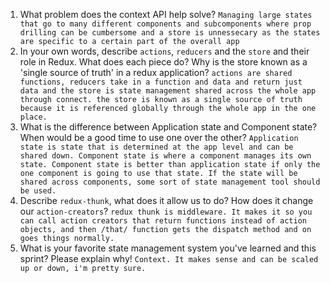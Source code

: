 1. What problem does the context API help solve?
`Managing large states that go to many different components and subcomponents where prop drilling can be cumbersome and a store is unnessecary as the states are specific to a certain part of the overall app`
2. In your own words, describe `actions`, `reducers` and the `store` and their role in Redux. What does each piece do? Why is the store known as a 'single source of truth' in a redux application?
`actions are shared functions, reducers take in a function and data and return just data and the store is state management shared across the whole app through connect. the store is known as a single source of truth because it is referenced globally through the whole app in the one place. `
3. What is the difference between Application state and Component state? When would be a good time to use one over the other?
`Application state is state that is determined at the app level and can be shared down. Component state is where a component manages its own state. Component state is better than application state if only the one component is going to use that state. If the state will be shared across components, some sort of state management tool should be used.`
4. Describe `redux-thunk`, what does it allow us to do? How does it change our `action-creators`?
`redux thunk is middleware. It makes it so you can call action creators that return functions instead of action objects, and then /that/ function gets the dispatch method and on goes things normally.`
5. What is your favorite state management system you've learned and this sprint? Please explain why!
`Context. It makes sense and can be scaled up or down, i'm pretty sure. `
